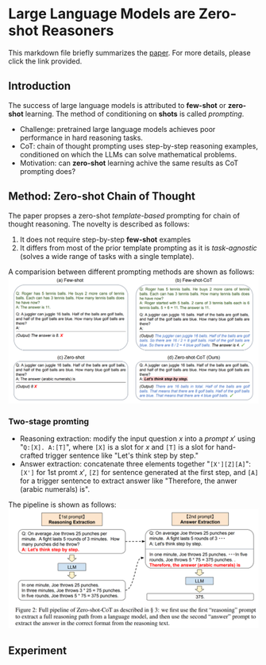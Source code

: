 # Large Language Models are Zero-shot Reasoners
This markdown file briefly summarizes the [paper](https://arxiv.org/pdf/2205.11916.pdf). For more details, please click the link provided.

## Introduction
The success of large language models is attributed to **few-shot** or **zero-shot** learning. The method of conditioning on **shots** is called *prompting*. 
- Challenge: pretrained large language models achieves poor performance in hard reasoning tasks.
- CoT: chain of thought prompting uses step-by-step reasoning examples, conditioned on which the LLMs can solve mathematical problems. 
- Motivation: can **zero-shot** learning achive the same results as CoT prompting does?

## Method: Zero-shot Chain of Thought
The paper propses a zero-shot *template-based* prompting for chain of thought reasoning. The novelty is described as follows:
1. It does not require step-by-step **few-shot** examples
2. It differs from most of the prior template prompting as it is *task-agnostic* (solves a wide range of tasks with a single template).

A comparision between different prompting methods are shown as follows:
![image](img/zero-shot%20reaoners/few-shot%20cot%20gpt3.png)


### Two-stage promting
- Reasoning extraction: modify the input question $x$ into a *prompt* $x'$ using "```Q:[X]. A:[T]```", where ```[X]``` is a slot for $x$ and ```[T]``` is a slot for hand-crafted trigger sentence like "Let's think step by step."
- Answer extraction: concatenate three elements together "```[X'][Z][A]```": ```[X']``` for 1st promt $x'$, ```[Z]``` for sentence generated at the first step, and ```[A]``` for a trigger sentence to extract answer like "Therefore, the anwer (arabic numerals) is".

The pipeline is shown as follows:
![pipeline](img/zero-shot%20reaoners/few-shot%20cot%20pipeline.png)

## Experiment



